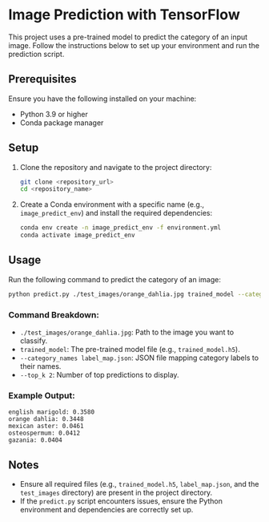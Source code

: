 # Image Prediction with TensorFlow

This project uses a pre-trained model to predict the category of an input image. Follow the instructions below to set up your environment and run the prediction script.

## Prerequisites

Ensure you have the following installed on your machine:

- Python 3.9 or higher
- Conda package manager

## Setup

1. Clone the repository and navigate to the project directory:
   ```bash
   git clone <repository_url>
   cd <repository_name>
   ```

2. Create a Conda environment with a specific name (e.g., `image_predict_env`) and install the required dependencies:
   ```bash
   conda env create -n image_predict_env -f environment.yml
   conda activate image_predict_env
   ```
## Usage

Run the following command to predict the category of an image:

```bash
python predict.py ./test_images/orange_dahlia.jpg trained_model --category_names label_map.json --top_k 2
```

### Command Breakdown:

- `./test_images/orange_dahlia.jpg`: Path to the image you want to classify.
- `trained_model`: The pre-trained model file (e.g., `trained_model.h5`).
- `--category_names label_map.json`: JSON file mapping category labels to their names.
- `--top_k 2`: Number of top predictions to display.

### Example Output:

```
english marigold: 0.3580
orange dahlia: 0.3448
mexican aster: 0.0461
osteospermum: 0.0412
gazania: 0.0404
```

## Notes

- Ensure all required files (e.g., `trained_model.h5`, `label_map.json`, and the `test_images` directory) are present in the project directory.
- If the `predict.py` script encounters issues, ensure the Python environment and dependencies are correctly set up.
